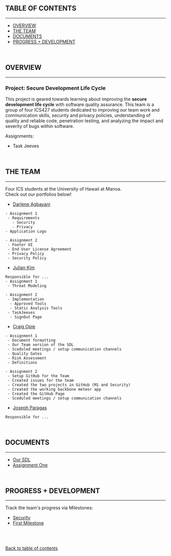 ## TABLE OF CONTENTS
***
* [OVERVIEW](#overview)
* [THE TEAM](#the-team)
* [DOCUMENTS](#documents)
* [PROGRESS + DEVELOPMENT](#progress--development)

<br/>

## OVERVIEW
***
### Project: Secure Development Life Cycle
This project is geared towards learning about improving the <b>secure development life cycle</b> with software quality assurance.  This team is a group of four ICS427 students dedicated to improving our team work and communication skills, security and privacy policies, understanding of quality and reliable code, penetration testing, and analyzing the impact and severity of bugs within software.

Assignments: 
- Task Jeeves

<br/>

## THE TEAM
***
Four ICS students at the University of Hawaii at Manoa.  
Check out our portfolios below! 
* [Darlene Agbayani](https://darleneagbayani.github.io/)
```
- Assignment 1
 - Requirements
   - Security
   - Privacy
- Application Logo

- Assignment 2
 - Footer UI
 - End User License Agreement
 - Privacy Policy
 - Security Policy
```
* [Julian Kim](https://julianki-cs.github.io/)
```
Responsible for ...
- Assignment 1
 - Threat Modeling 

- Assignment 2
 - Implementation 
  - Approved Tools
  - Static Analysis Tools
 - TaskJeeves
  - SignOut Page 
```
* [Craig Opie](https://craigopie.github.io/)
```
- Assignment 1
 - Document formatting
 - Our Team version of the SDL
 - Sceduled meetings / setup communication channels
 - Quality Gates
 - Risk Assessment
 - Definitions

- Assignment 2
 - Setup GitHub for the Team
 - Created issues for the team
 - Created the two projects in GitHub (M1 and Security)
 - Created the working backbone meteor app
 - Created the GitHub Page
 - Sceduled meetings / setup communication channels

```
* [Joseph Paragas](https://joeparagas.github.io/)
```
Responsible for ...
```

<br/>

## DOCUMENTS
***
* [Our SDL](doc/sdl.pdf)
* [Assignment One](doc/ass1.pdf)

<br/>

## PROGRESS + DEVELOPMENT
***
Track the team's progress via Milestones:
* [Security](https://github.com/softwarewarriors/taskjeeves/projects/2)
* [First Milestone](https://github.com/softwarewarriors/taskjeeves/projects/4)


<br/><br/>

[Back to table of contents](#table-of-contents)
